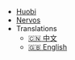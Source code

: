 - [Huobi](https://www.huobi.io/)
- [Nervos](https://www.nervos.org)
- Translations
  - [:cn: 中文](/)
  - [:uk: English](/en-us/)

